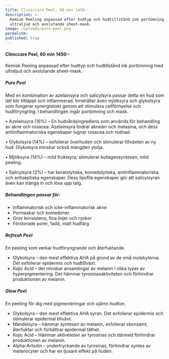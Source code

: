 ```yaml
---
title: Cliniccare Peel, 60 min 1450:-
description: >-
  Kemisk Peeling anpassad efter hudtyp och hudtillstånd ink portömning med
  ultraljud och avslutande sheet-mask.
image: /uploads/pure-peel.png
permalink:
published: true
---
```

#### Cliniccare Peel, 60 min 1450:-

Kemisk Peeling anpassad efter hudtyp och hudtillstånd ink portömning med ultraljud och avslutande sheet-mask.

##### Pure Peel

Med en kombination av azelainsyra och salicylsyra passar detta en hud som lätt blir tilltäppt och inflammerad. Innehåller även mjölksyra och glykolsyra som fungerar synergistiskt genom att stimulera cellförnyelse och hudföryngring. I behandlingen ingår portömning och mask.

• Azelainsyra (16%) – En hudvårdsingrediens som används för behandling av akne och rosacea. Azelainsyra lindrar akneärr och melasma, och dess antiinflammatoriska egenskaper lugnar rosacea och rodnad.

• Glykolsyra (14%) – exfolierar överhuden och stimulerar tillväxten av ny hud. Glykolsyra minskar också mängden ytolja.

• Mjölksyra (14%) – mild fruktsyra, stimulerar kollagensyntesen, mild peeling.

• Salicylsyra (2%) – har keratolytiska, komedolytiska, antiinflammatoriska och antiseptiska egenskaper. Dess lipofila egenskaper gör att salicylsyran även kan tränga in och lösa upp talg.

##### Behandlingen passar för:

* Inflammatorisk och icke-inflammatorisk akne
* Pormaskar och komedoner
* Grov konsistens, fina linjer och rynkor
* Förstorade porer, fadd, matt hudfärg

##### Refresh Peel

En peeling som verkar hudföryngrande och återfuktande.

* Glykolsyra – den mest effektiva AHA på grund av de små molekylerna. Det exfolierar epidermis och hudtillväxt.
* Kojic Acid – det minskar ansamlingar av melanin i olika typer av hyperpigmentering. Det hämmar tyrosinasaktiviteten och förhindrar produktionen av melanin.

##### **Glow Peel**

En peeling för dig med pigmenteringar och ojämn hudton.

* Glykolsyra – den mest effektiva AHA syran. Det exfolierar epidermis och stimulerar epidermal tillväxt.
* Mandelsyra – hämmar syntesen av melanin, exfolierar skonsamt, återfuktar och förbättrar epidermal täthet.
* Kojic Acid – Hämmar aktiveteten av tyrosinas och därmed förhindrar produktionen av melanin.
* Alpha-Arbutin – undertryckande av tyrosinas, förhindrar syntes av melanocyter och har en ljusare effekt på huden.
